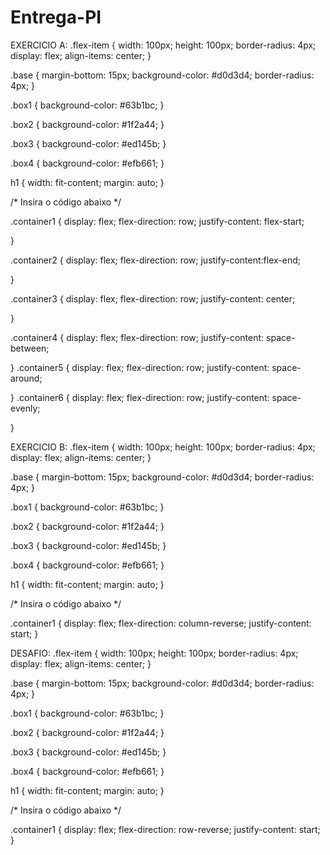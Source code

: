 # Entrega-PI

EXERCICIO A:
.flex-item {
    width: 100px;
    height: 100px;
    border-radius: 4px;
    display: flex;
    align-items: center;
}

.base {
    margin-bottom: 15px;
    background-color: #d0d3d4;
    border-radius: 4px;
}

.box1 {
    background-color: #63b1bc;
}

.box2 {
    background-color: #1f2a44;
}

.box3 {
    background-color: #ed145b;
}

.box4 {
    background-color: #efb661;
}

h1 {
    width: fit-content;
    margin: auto;
}

/* Insira o código abaixo */

.container1 {
    display: flex;
    flex-direction: row;
    justify-content: flex-start;
    
}

.container2 {
    display: flex;
    flex-direction: row;
    justify-content:flex-end;

    
}

.container3 {
    display: flex;
    flex-direction: row;
    justify-content: center;    
   
}

.container4 {
    display: flex;
    flex-direction: row;
    justify-content: space-between;
    
}
.container5 {
    display: flex;
    flex-direction: row;
    justify-content: space-around;
    
}
.container6 {
    display: flex;
    flex-direction: row;
    justify-content: space-evenly;
    
}





EXERCICIO B:
.flex-item {
    width: 100px;
    height: 100px;
    border-radius: 4px;
    display: flex;
    align-items: center;
}

.base {
    margin-bottom: 15px;
    background-color: #d0d3d4;
    border-radius: 4px;
}

.box1 {
    background-color: #63b1bc;
}

.box2 {
    background-color: #1f2a44;
}

.box3 {
    background-color: #ed145b;
}

.box4 {
    background-color: #efb661;
}

h1 {
    width: fit-content;
    margin: auto;
}

/* Insira o código abaixo */

.container1 {
display: flex; flex-direction: column-reverse; justify-content: start; }





DESAFIO:
.flex-item {
    width: 100px;
    height: 100px;
    border-radius: 4px;
    display: flex;
    align-items: center;
}

.base {
    margin-bottom: 15px;
    background-color: #d0d3d4;
    border-radius: 4px;
}

.box1 {
    background-color: #63b1bc;
}

.box2 {
    background-color: #1f2a44;
}

.box3 {
    background-color: #ed145b;
}

.box4 {
    background-color: #efb661;
}

h1 {
    width: fit-content;
    margin: auto;
}

/* Insira o código abaixo */

.container1 {
display: flex; flex-direction: row-reverse; justify-content: start; }
